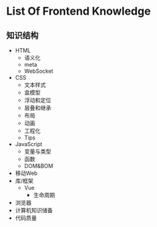 # List Of Frontend Knowledge

##	知识结构

- HTML
  - 语义化
  - meta
  - WebSocket
- CSS
  - 文本样式
  - 盒模型
  - 浮动和定位
  - 层叠和继承
  - 布局
  - 动画
  - 工程化
  - Tips
- JavaScript
  - 变量与类型
  - 函数
  - DOM&BOM
- 移动Web
- 库/框架
  - Vue
    - 生命周期
- 浏览器
- 计算机知识储备
- 代码质量
